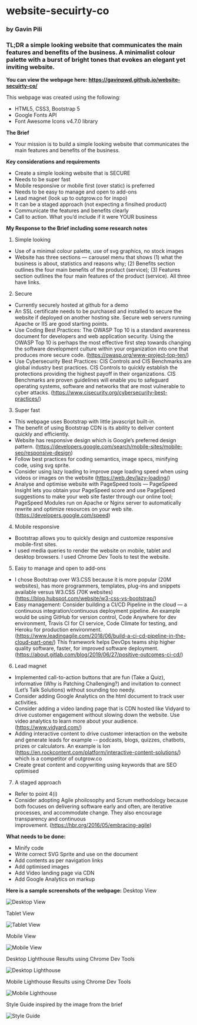 # website-secuirty-co
### by Gavin Pili

### **TL;DR**  a simple looking website that communicates the main features and benefits of the business.  A minimalist colour palette with a burst of bright tones that evokes an elegant yet inviting website.
**You can view the webpage here: https://gavinpwd.github.io/website-secuirty-co/**

This webpage was created using the following:

* HTML5, CSS3, Bootstrap 5
* Google Fonts API
* Font Awesome Icons v4.7.0 library

**The Brief**
* Your mission is to build a simple looking website that communicates the main features and benefits of the business.

**Key considerations and requirements**

* Create a simple looking website that is SECURE
* Needs to be super fast
* Mobile responsive or mobile first (over static) is preferred
* Needs to be easy to manage and open to add-ons
* Lead magnet (look up to outgrow.co for inspo)
* It can be a staged approach (not expecting a finsihed product)
* Communicate the features and benefits clearly
* Call to action. What you’d include if it were YOUR business


**My Response to the Brief including some research notes**
1. Simple looking
- Use of a minimal colour palette, use of svg graphics, no stock images
- Website has three sections — carousel menu that shows (1) what the business is about, statistics and reasons why; (2) Benefits section outlines the four main benefits of the product (service); (3) Features section outlines the four main features of the product (service).  All three have links.

2. Secure
- Currently securely hosted at github for a demo
- An SSL certificate needs to be purchased and installed to secure the website if deployed on another hosting site. Secure web servers running Apache or IIS are good starting points.
- Use Coding Best Practices: The OWASP Top 10 is a standard awareness document for developers and web application security.  Using the OWASP Top 10 is perhaps the most effective first step towards changing the software development culture within your organization into one that produces more secure code. (https://owasp.org/www-project-top-ten/) 
- Use Cybersecurity Best Practices: CIS Controls and CIS Benchmarks are global industry best practices.  CIS Controls to quickly establish the protections providing the highest payoff in their organizations. CIS Benchmarks are proven guidelines will enable you to safeguard operating systems, software and networks that are most vulnerable to cyber attacks. (https://www.cisecurity.org/cybersecurity-best-practices/)

3. Super fast
- This webpage uses Bootstrap with little javascript built-in. 
- The benefit of using Bootstrap CDN is its ability to deliver content quickly and efficiently.
- Website has responsive design which is Google’s preferred design pattern. (https://developers.google.com/search/mobile-sites/mobile-seo/responsive-design)
- Follow best practices for coding semantics, image specs, minifying code, using svg sprite.
- Consider using lazy loading to improve page loading speed when using videos or images on the website (https://web.dev/lazy-loading/)
- Analyse and optimise website with PageSpeed tools — PageSpeed Insight lets you obtain your PageSpeed score and use PageSpeed suggestions to make your web site faster through our online tool; PageSpeed Modules run on Apache or Nginx server to automatically rewrite and optimize resources on your web site. (https://developers.google.com/speed)

4. Mobile responsive
- Bootstrap allows you to quickly design and customize responsive mobile-first sites.
- I used media queries to render the website on mobile, tablet and desktop browsers.  I used Chrome Dev Tools to test the website.

5. Easy to manage and open to add-ons
- I chose Bootstrap over W3.CSS because it is more popular (20M websites), has more programmers, templates, plug-ins and snippets available versus W3.CSS (70K websites) (https://blog.hubspot.com/website/w3-css-vs-bootstrap/)
- Easy management: Consider building a CI/CD Pipeline in the cloud — a continuous integration/continuous deployment pipeline.  An example would be using GitHub for version control, Code Anywhere for dev environment, Travis CI for CI service, Code Climate for testing, and Heroku for production environment. (https://www.leadingagile.com/2018/06/build-a-ci-cd-pipeline-in-the-cloud-part-one/)  This framework helps DevOps teams ship higher quality software, faster, for improved software deployment. (https://about.gitlab.com/blog/2019/06/27/positive-outcomes-ci-cd/)

6. Lead magnet
- Implemented call-to-action buttons that are fun (Take a Quiz), informative (Why is Patching Challenging?) and invitation to connect (Let’s Talk Solutions) without sounding too needy.
- Consider adding Google Analytics on the html document to track user activities.
- Consider adding a video landing page that is CDN hosted like Vidyard to drive customer engagement without slowing down the website.  Use video analytics to learn more about your audience. (https://www.vidyard.com/)
- Adding interactive content to drive customer interaction on the website and generate leads for example -- podcasts, blogs, quizzes, chatbots, prizes or calculators. An example is Ion (https://en.rockcontent.com/platform/interactive-content-solutions/) which is a competitor of outgrow.co
- Create great content and copywriting using keywords that are SEO optimised

7. A staged approach
- Refer to point 4(i)
- Consider adopting Agile phoilosophy and Scrum methodology because both focuses on delivering software early and often, are iterative processes, and accommodate change. They also encourage transparency and continuous improvement. (https://hbr.org/2016/05/embracing-agile)


**What needs to be done:**
* Minify code
* Write correct SVG Sprite and use on the document
* Add contents as per navigation links
* Add optimised images
* Add Video landing page via CDN
* Add Google Analytics on markup


**Here is a sample screenshots of the webpage:**
Desktop View

![Desktop View](/images/desktop-view.png)




Tablet View

![Tablet View](/images/tablet-landscape.png)




Mobile View

![Mobile View](/images/mobile-view.png)




Desktop Lighthouse Results using Chrome Dev Tools

![Desktop Lighthouse](/images/desktop-lighthouse.png)




Mobile Lighthouse Results using Chrome Dev Tools

![Mobile Lighthouse](/images/mobile-lighthouse.png)





Style Guide inspired by the image from the brief

![Style Guide](/images/style-guide.png)
